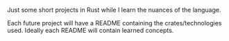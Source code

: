 Just some short projects in Rust while I learn the nuances of the language.

Each future project will have a README containing the crates/technologies used. Ideally each README will contain learned concepts.
